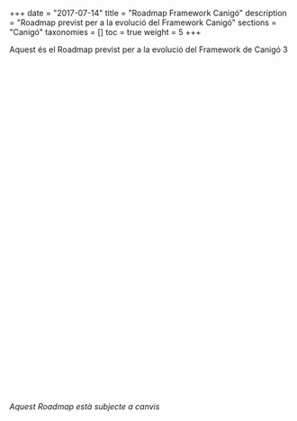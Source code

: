 +++
date        = "2017-07-14"
title       = "Roadmap Framework Canigó"
description = "Roadmap previst per a la evolució del Framework Canigó"
sections    = "Canigó"
taxonomies  = []
toc 		= true
weight 		= 5
+++

Aquest és el Roadmap previst per a la evolució del Framework de Canigó 3

<script type="text/javascript" src="https://www.gstatic.com/charts/loader.js"></script>

<script type="text/javascript">
  google.charts.load("current", {packages:["timeline"], 'language': 'es'});
  google.charts.setOnLoadCallback(drawChart);
  function drawChart() {
    var container = document.getElementById('roadmap');
    var chart = new google.visualization.Timeline(container);
    var dataTable = new google.visualization.DataTable();

	dataTable.addColumn({ type: 'string', id: 'id' });
    dataTable.addColumn({ type: 'string', id: 'Name' });
    dataTable.addColumn({ type: 'date', id: 'Start' });
    dataTable.addColumn({ type: 'date', id: 'End' });
    dataTable.addRows([
      [ '1','Canigo 3.2.0 LTS', new Date(2017, 2), new Date(2020, 2) ],
      [ '2','Canigo 3.2.1', new Date(2017, 5), new Date(2017, 8) ],
      [ '3','Canigo 3.2.2', new Date(2017, 8), new Date(2017, 11) ],
	  [ '4','Canigo 3.2.3', new Date(2017, 11), new Date(2018, 2) ],
	  [ '5','Canigo 3.2.4', new Date(2018, 2), new Date(2018, 5) ],
	  [ '6','Canigo 3.2.5', new Date(2018, 5), new Date(2018, 8) ],
      [ '7','Canigo 3.2.6', new Date(2018, 8), new Date(2018, 11) ],
	  [ '8','Canigo 3.2.7', new Date(2018, 11), new Date(2019, 2) ],
	  [ '9','Canigo 3.4.0 LTS', new Date(2019, 2), new Date(2022, 2) ],
	  [ '10','Canigo 3.4.1', new Date(2019, 5), new Date(2019, 8) ],
	  [ '11','Canigo 3.4.2', new Date(2019, 8), new Date(2019, 11) ],
	  [ '12','Canigo 3.4.3', new Date(2019, 11), new Date(2020, 2) ],
	  [ '13','Canigo 3.4.4', new Date(2020, 2), new Date(2020, 5) ]]);

    var options = {
      timeline: { groupByRowLabel: false, showRowLabels: false },
	  colors: ['blue', 'green', 'green', 'green', 'green', 'green', 'green', 'green', 'blue','green','green','green','green']
    };

    chart.draw(dataTable, options);
  }
</script>

<div id="roadmap" style="height: 590px;"></div>

*Aquest Roadmap està subjecte a canvis*